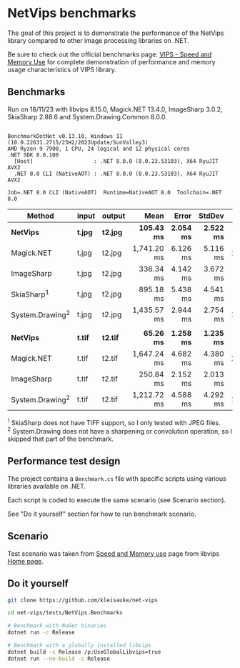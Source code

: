 # NetVips benchmarks

The goal of this project is to demonstrate the performance of the NetVips
library compared to other image processing libraries on .NET.

Be sure to check out the official benchmarks page: [VIPS - Speed and Memory
Use](https://github.com/libvips/libvips/wiki/Speed-and-memory-use)
for complete demonstration of performance and memory usage characteristics
of VIPS library.

## Benchmarks

Run on 18/11/23 with libvips 8.15.0, Magick.NET 13.4.0, ImageSharp 3.0.2, SkiaSharp 2.88.6 and System.Drawing.Common 8.0.0.

```

BenchmarkDotNet v0.13.10, Windows 11 (10.0.22631.2715/23H2/2023Update/SunValley3)
AMD Ryzen 9 7900, 1 CPU, 24 logical and 12 physical cores
.NET SDK 8.0.100
  [Host]                   : .NET 8.0.0 (8.0.23.53103), X64 RyuJIT AVX2
  .NET 8.0 CLI (NativeAOT) : .NET 8.0.0 (8.0.23.53103), X64 RyuJIT AVX2

Job=.NET 8.0 CLI (NativeAOT)  Runtime=NativeAOT 8.0  Toolchain=.NET 8.0  

```
| Method                     | input | output | Mean        | Error    | StdDev   | Ratio | RatioSD |
|--------------------------- |------ |------- |------------:|---------:|---------:|------:|--------:|
| **NetVips**                    | **t.jpg** | **t2.jpg** |   **105.43 ms** | **2.054 ms** | **2.522 ms** |  **1.00** |    **0.00** |
| Magick.NET                 | t.jpg | t2.jpg | 1,741.20 ms | 6.126 ms | 5.116 ms | 16.44 |    0.46 |
| ImageSharp                 | t.jpg | t2.jpg |   336.34 ms | 4.142 ms | 3.672 ms |  3.17 |    0.08 |
| SkiaSharp<sup>1</sup>      | t.jpg | t2.jpg |   895.18 ms | 5.438 ms | 4.541 ms |  8.45 |    0.24 |
| System.Drawing<sup>2</sup> | t.jpg | t2.jpg | 1,435.57 ms | 2.944 ms | 2.754 ms | 13.55 |    0.37 |
|                            |       |        |             |          |          |       |         |
| **NetVips**                    | **t.tif** | **t2.tif** |    **65.26 ms** | **1.258 ms** | **1.235 ms** |  **1.00** |    **0.00** |
| Magick.NET                 | t.tif | t2.tif | 1,647.24 ms | 4.682 ms | 4.380 ms | 25.27 |    0.49 |
| ImageSharp                 | t.tif | t2.tif |   250.84 ms | 2.152 ms | 2.013 ms |  3.85 |    0.07 |
| System.Drawing<sup>2</sup> | t.tif | t2.tif | 1,212.72 ms | 4.588 ms | 4.292 ms | 18.61 |    0.36 |

<sup>1</sup> SkiaSharp does not have TIFF support, so I only tested with JPEG files.  
<sup>2</sup> System.Drawing does not have a sharpening or convolution operation, so I skipped that part of the benchmark.

## Performance test design

The project contains a `Benchmark.cs` file with specific scripts
using various libraries available on .NET.

Each script is coded to execute the same scenario (see Scenario section).

See "Do it yourself" section for how to run benchmark scenario.

## Scenario

Test scenario was taken from [Speed and Memory
use](https://github.com/libvips/libvips/wiki/Speed-and-memory-use)
page from libvips [Home
page](https://libvips.github.io/libvips/).

## Do it yourself

```bash
git clone https://github.com/kleisauke/net-vips

cd net-vips/tests/NetVips.Benchmarks

# Benchmark with NuGet binaries
dotnet run -c Release

# Benchmark with a globally installed libvips
dotnet build -c Release /p:UseGlobalLibvips=true
dotnet run --no-build -c Release
```
